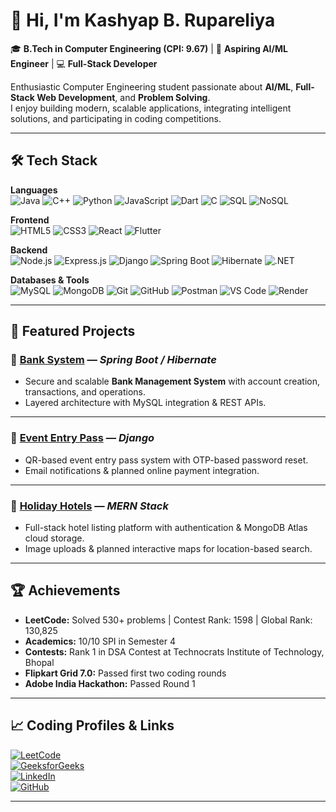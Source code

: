 # 👋 Hi, I'm Kashyap B. Rupareliya

🎓 **B.Tech in Computer Engineering (CPI: 9.67)** | 🤖 **Aspiring AI/ML Engineer** | 💻 **Full-Stack Developer**  

Enthusiastic Computer Engineering student passionate about **AI/ML**, **Full-Stack Web Development**, and **Problem Solving**.  
I enjoy building modern, scalable applications, integrating intelligent solutions, and participating in coding competitions.  

---

## 🛠 Tech Stack  

**Languages**  
![Java](https://img.shields.io/badge/Java-%23ED8B00.svg?style=for-the-badge&logo=openjdk&logoColor=white)  ![C++](https://img.shields.io/badge/C++-%2300599C.svg?style=for-the-badge&logo=c%2B%2B&logoColor=white)  ![Python](https://img.shields.io/badge/Python-%233776AB.svg?style=for-the-badge&logo=python&logoColor=white)  ![JavaScript](https://img.shields.io/badge/JavaScript-%23F7DF1E.svg?style=for-the-badge&logo=javascript&logoColor=black)  ![Dart](https://img.shields.io/badge/Dart-%230175C2.svg?style=for-the-badge&logo=dart&logoColor=white)  ![C](https://img.shields.io/badge/C-%2300599C.svg?style=for-the-badge&logo=c&logoColor=white)  ![SQL](https://img.shields.io/badge/SQL-%23025E8C.svg?style=for-the-badge&logo=sqlite&logoColor=white)  ![NoSQL](https://img.shields.io/badge/NoSQL-%2347A248.svg?style=for-the-badge&logo=mongodb&logoColor=white)  

**Frontend**  
![HTML5](https://img.shields.io/badge/HTML5-%23E34F26.svg?style=for-the-badge&logo=html5&logoColor=white)  ![CSS3](https://img.shields.io/badge/CSS3-%231572B6.svg?style=for-the-badge&logo=css3&logoColor=white)  ![React](https://img.shields.io/badge/React-%2361DAFB.svg?style=for-the-badge&logo=react&logoColor=black)  ![Flutter](https://img.shields.io/badge/Flutter-%2302569B.svg?style=for-the-badge&logo=flutter&logoColor=white)  

**Backend**  
![Node.js](https://img.shields.io/badge/Node.js-%23339933.svg?style=for-the-badge&logo=node.js&logoColor=white)  ![Express.js](https://img.shields.io/badge/Express.js-%23000000.svg?style=for-the-badge&logo=express&logoColor=white)  ![Django](https://img.shields.io/badge/Django-%23092E20.svg?style=for-the-badge&logo=django&logoColor=white)  ![Spring Boot](https://img.shields.io/badge/Spring%20Boot-%236DB33F.svg?style=for-the-badge&logo=springboot&logoColor=white)  ![Hibernate](https://img.shields.io/badge/Hibernate-%23596C6C.svg?style=for-the-badge&logo=hibernate&logoColor=white)  ![.NET](https://img.shields.io/badge/.NET-%23512BD4.svg?style=for-the-badge&logo=dotnet&logoColor=white)  

**Databases & Tools**  
![MySQL](https://img.shields.io/badge/MySQL-%234479A1.svg?style=for-the-badge&logo=mysql&logoColor=white)  ![MongoDB](https://img.shields.io/badge/MongoDB-%2347A248.svg?style=for-the-badge&logo=mongodb&logoColor=white)  ![Git](https://img.shields.io/badge/Git-%23F05032.svg?style=for-the-badge&logo=git&logoColor=white)  ![GitHub](https://img.shields.io/badge/GitHub-%23181717.svg?style=for-the-badge&logo=github&logoColor=white)  ![Postman](https://img.shields.io/badge/Postman-%23FF6C37.svg?style=for-the-badge&logo=postman&logoColor=white)  ![VS Code](https://img.shields.io/badge/VS%20Code-%23007ACC.svg?style=for-the-badge&logo=visualstudiocode&logoColor=white)  ![Render](https://img.shields.io/badge/Render-%230046E2.svg?style=for-the-badge&logo=render&logoColor=white)  

---

## 🚀 Featured Projects  

### 📌 [Bank System](https://github.com/kashyap-1811/Sem-IV_JT) — *Spring Boot / Hibernate*  
- Secure and scalable **Bank Management System** with account creation, transactions, and operations.  
- Layered architecture with MySQL integration & REST APIs.  

---

### 📌 [Event Entry Pass](https://github.com/kashyap-1811/Sem-IV_Django) — *Django*  
- QR-based event entry pass system with OTP-based password reset.  
- Email notifications & planned online payment integration.  

---

### 📌 [Holiday Hotels](https://github.com/kashyap-1811/AirBnb-Replica) — *MERN Stack*  
- Full-stack hotel listing platform with authentication & MongoDB Atlas cloud storage.  
- Image uploads & planned interactive maps for location-based search.  

---

## 🏆 Achievements  
- **LeetCode:** Solved 530+ problems | Contest Rank: 1598 | Global Rank: 130,825  
- **Academics:** 10/10 SPI in Semester 4  
- **Contests:** Rank 1 in DSA Contest at Technocrats Institute of Technology, Bhopal  
- **Flipkart Grid 7.0:** Passed first two coding rounds  
- **Adobe India Hackathon:** Passed Round 1  

---

## 📈 Coding Profiles & Links  
[![LeetCode](https://img.shields.io/badge/LeetCode-%23FFA116.svg?style=for-the-badge&logo=leetcode&logoColor=black)](https://leetcode.com/u/kashyaprupareliya1811/)  
[![GeeksforGeeks](https://img.shields.io/badge/GeeksforGeeks-%230F9D58.svg?style=for-the-badge&logo=geeksforgeeks&logoColor=white)](https://auth.geeksforgeeks.org/user/)  
[![LinkedIn](https://img.shields.io/badge/LinkedIn-%230A66C2.svg?style=for-the-badge&logo=linkedin&logoColor=white)](https://www.linkedin.com/in/kashyap-rupareliya-796353299/)  
[![GitHub](https://img.shields.io/badge/GitHub-%23181717.svg?style=for-the-badge&logo=github&logoColor=white)](https://github.com/kashyap-1811)  

---
